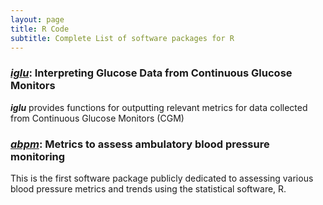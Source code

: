 ```yaml
---
layout: page
title: R Code
subtitle: Complete List of software packages for R
---
```


### *[iglu](https://github.com/johnschwenck/iglu)*: Interpreting Glucose Data from Continuous Glucose Monitors
***iglu*** provides functions for outputting relevant metrics for data collected from Continuous Glucose Monitors (CGM)

### ***[abpm](https://github.com/johnschwenck/iglu)***: Metrics to assess ambulatory blood pressure monitoring
This is the first software package publicly dedicated to assessing various blood pressure metrics and trends using the statistical software, R.
